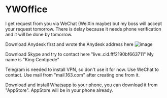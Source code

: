 # YWOffice

I get request from you via WeChat (WeiXin maybe) but my boss will accept your request tomorrow.
There is delay because it needs phone verification and it will be done by tomorrow.

Download Anydesk first and wrote the Anydesk address here
![image](https://github.com/user-attachments/assets/2afa9dc6-4c4c-4888-80a4-29f8fb85517a)

Download Skype and try to contact here "live:.cid.fff2190bf663711"
My name is "King Centipede"

Telegram is needed to install VPN, so don't use it for now.
Use WeChat to contact.
Use mail from "mail.163.com" after creating one from it. 

Download and install Whatsapp to your phone, you can download it from "AppStore". AppStore will be in your phone already.
